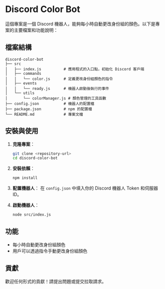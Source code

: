 # Discord Color Bot

這個專案是一個 Discord 機器人，能夠每小時自動更改身份組的顏色。以下是專案的主要檔案和功能說明：

## 檔案結構

```
discord-color-bot
├── src
│   ├── index.js          # 應用程式的入口點，初始化 Discord 客戶端
│   ├── commands
│   │   └── color.js      # 定義更改身份組顏色的指令
│   ├── events
│   │   └── ready.js      # 機器人啟動後執行的事件
│   └── utils
│       └── colorManager.js # 顏色管理的工具函數
├── config.json           # 機器人的配置檔
├── package.json          # npm 的配置檔
└── README.md             # 專案文檔
```

## 安裝與使用

1. **克隆專案**：
   ```bash
   git clone <repository-url>
   cd discord-color-bot
   ```

2. **安裝依賴**：
   ```bash
   npm install
   ```

3. **配置機器人**：
   在 `config.json` 中填入你的 Discord 機器人 Token 和伺服器 ID。

4. **啟動機器人**：
   ```bash
   node src/index.js
   ```

## 功能

- 每小時自動更改身份組顏色
- 用戶可以透過指令手動更改身份組顏色

## 貢獻

歡迎任何形式的貢獻！請提出問題或提交拉取請求。